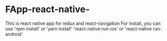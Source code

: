# FApp-react-native-

This is react native app for redux and react-navigation
For install, you can use 'npm install' or 'yarn install'
'react-native run-ios' or 'react-native run-android'
